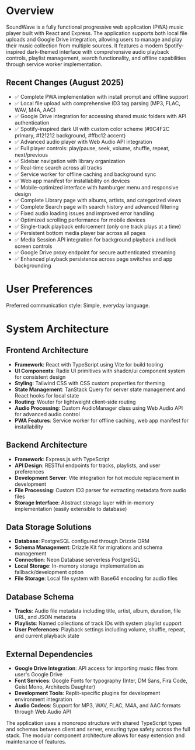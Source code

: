 # Overview

SoundWave is a fully functional progressive web application (PWA) music player built with React and Express. The application supports both local file uploads and Google Drive integration, allowing users to manage and play their music collection from multiple sources. It features a modern Spotify-inspired dark-themed interface with comprehensive audio playback controls, playlist management, search functionality, and offline capabilities through service worker implementation.

## Recent Changes (August 2025)
- ✅ Complete PWA implementation with install prompt and offline support
- ✅ Local file upload with comprehensive ID3 tag parsing (MP3, FLAC, WAV, M4A, AAC)
- ✅ Google Drive integration for accessing shared music folders with API authentication
- ✅ Spotify-inspired dark UI with custom color scheme (#9C4F2C primary, #121212 background, #ffbc12 accent)
- ✅ Advanced audio player with Web Audio API integration
- ✅ Full player controls: play/pause, seek, volume, shuffle, repeat, next/previous
- ✅ Sidebar navigation with library organization
- ✅ Real-time search across all tracks
- ✅ Service worker for offline caching and background sync
- ✅ Web app manifest for installability on devices
- ✅ Mobile-optimized interface with hamburger menu and responsive design
- ✅ Complete Library page with albums, artists, and categorized views
- ✅ Complete Search page with search history and advanced filtering
- ✅ Fixed audio loading issues and improved error handling
- ✅ Optimized scrolling performance for mobile devices
- ✅ Single-track playback enforcement (only one track plays at a time)
- ✅ Persistent bottom media player bar across all pages
- ✅ Media Session API integration for background playback and lock screen controls
- ✅ Google Drive proxy endpoint for secure authenticated streaming
- ✅ Enhanced playback persistence across page switches and app backgrounding

# User Preferences

Preferred communication style: Simple, everyday language.

# System Architecture

## Frontend Architecture
- **Framework**: React with TypeScript using Vite for build tooling
- **UI Components**: Radix UI primitives with shadcn/ui component system for consistent design
- **Styling**: Tailwind CSS with CSS custom properties for theming
- **State Management**: TanStack Query for server state management and React hooks for local state
- **Routing**: Wouter for lightweight client-side routing
- **Audio Processing**: Custom AudioManager class using Web Audio API for advanced audio control
- **PWA Features**: Service worker for offline caching, web app manifest for installability

## Backend Architecture
- **Framework**: Express.js with TypeScript
- **API Design**: RESTful endpoints for tracks, playlists, and user preferences
- **Development Server**: Vite integration for hot module replacement in development
- **File Processing**: Custom ID3 parser for extracting metadata from audio files
- **Storage Interface**: Abstract storage layer with in-memory implementation (easily extensible to database)

## Data Storage Solutions
- **Database**: PostgreSQL configured through Drizzle ORM
- **Schema Management**: Drizzle Kit for migrations and schema management
- **Connection**: Neon Database serverless PostgreSQL
- **Local Storage**: In-memory storage implementation as fallback/development option
- **File Storage**: Local file system with Base64 encoding for audio files

## Database Schema
- **Tracks**: Audio file metadata including title, artist, album, duration, file URL, and JSON metadata
- **Playlists**: Named collections of track IDs with system playlist support
- **User Preferences**: Playback settings including volume, shuffle, repeat, and current playback state

## External Dependencies
- **Google Drive Integration**: API access for importing music files from user's Google Drive
- **Font Services**: Google Fonts for typography (Inter, DM Sans, Fira Code, Geist Mono, Architects Daughter)
- **Development Tools**: Replit-specific plugins for development environment integration
- **Audio Codecs**: Support for MP3, WAV, FLAC, M4A, and AAC formats through Web Audio API

The application uses a monorepo structure with shared TypeScript types and schemas between client and server, ensuring type safety across the full stack. The modular component architecture allows for easy extension and maintenance of features.